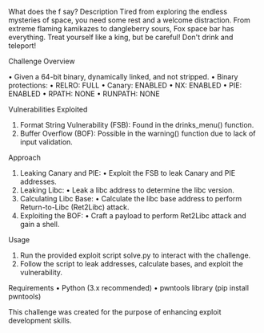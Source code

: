 What does the f say?
Description
Tired from exploring the endless mysteries of space, you need some rest and a welcome distraction. 
From extreme flaming kamikazes to dangleberry sours, Fox space bar has everything. 
Treat yourself like a king, but be careful! Don't drink and teleport!

Challenge Overview

•	Given a 64-bit binary, dynamically linked, and not stripped.
•	Binary protections:
•	RELRO: FULL
•	Canary: ENABLED
•	NX: ENABLED
•	PIE: ENABLED
•	RPATH: NONE
•	RUNPATH: NONE

Vulnerabilities Exploited

1.	Format String Vulnerability (FSB): Found in the drinks_menu() function.
2.	Buffer Overflow (BOF): Possible in the warning() function due to lack of input validation.

Approach

1.	Leaking Canary and PIE:
•	Exploit the FSB to leak Canary and PIE addresses.
2.	Leaking Libc:
•	Leak a libc address to determine the libc version.
3.	Calculating Libc Base:
•	Calculate the libc base address to perform Return-to-Libc (Ret2Libc) attack.
4.	Exploiting the BOF:
•	Craft a payload to perform Ret2Libc attack and gain a shell.

Usage
1.	Run the provided exploit script solve.py to interact with the challenge.
2.	Follow the script to leak addresses, calculate bases, and exploit the vulnerability.

Requirements
•	Python (3.x recommended)
•	pwntools library (pip install pwntools)

This challenge was created for the purpose of enhancing exploit development skills.

